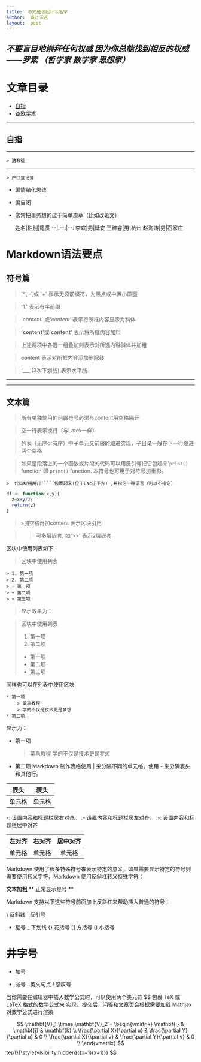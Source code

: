 ```yaml
---
title:  不知道该起什么名字
author:  青叶沃若
layout:  post
---
```

***不要盲目地崇拜任何权威
因为你总能找到相反的权威
——罗素 （哲学家 数学家 思想家）***
---
# **文章目录**
* [自指](https://program-think.blogspot.com/2019/05/weekly-share-129.html)
* [谷歌学术](https://scholar.google.com/)
---
## **自指**
---

    > 清教徒
---
    > 户口登记簿

- 偏情绪化思维
+ 偏自闭
* 常常把事务想的过于简单潦草（比如改论文）

  姓名|性别|籍贯
--|:--:|--:
李欢|男|延安
王梓睿|男|杭州
赵海涛|男|石家庄

# Markdown语法要点
## 符号篇
  > ‘*’,'-',或 '+' 表示无须前缀符，为黑点或中置小圆圈

  >  '1.'  表示有序前缀  

  >  '*content*' 或‘_content_’  表示将所框内容显示为斜体 

  >  '**content**'或'__content__'  表示将所框内容加粗 

  >  上述两项中各选一组叠加则表示对所选内容斜体并加粗

  >  ~~content~~ 表示对所框内容添加删除线 

  >  '___'(3次下划线)  表示水平线  
___
___

## 文本篇
  >  所有单独使用的前缀符号必须与content用空格隔开 

  >  空一行表示换行（与Latex一样） 

  >  列表（无序or有序）中子单元又前缀的缩进实现，子目录一般在下一行缩进两个空格  

  
  >  如果是段落上的一个函数或片段的代码可以用反引号把它包起来'`print()` function'即 `print()` function.  本符号也可用于对符号加重影。
  
    >  代码块用两行‘```’包裹起来(位于Esc正下方) ,并指定一种语言（可以不指定）

```r
df <- function(x,y){
  z=x+y/2;
  return(z)
}

```

  > `>`加空格再加content 表示区块引用
  
  >>可多层嵌套, 如'>>' 表示2层嵌套
  
区块中使用列表如下：

> 区块中使用列表
```
> 1. 第一项
> 2. 第二项
> + 第一项
> + 第二项
> + 第三项
```
>显示效果为：

> 区块中使用列表
> 1. 第一项
> 2. 第二项
> + 第一项
> + 第二项
> + 第三项

同样也可以在列表中使用区块

```
* 第一项
    > 菜鸟教程
    > 学的不仅是技术更是梦想
* 第二项
```
显示为：

* 第一项
    > 菜鸟教程
    > 学的不仅是技术更是梦想
* 第二项
Markdown 制作表格使用 | 来分隔不同的单元格，使用 - 来分隔表头和其他行。

|表头|表头|
|---|---|
|单元格|单元格|

-: 设置内容和标题栏居右对齐。
:- 设置内容和标题栏居左对齐。
:-: 设置内容和标题栏居中对齐

|左对齐|右对齐|居中对齐|
|:---|---:|:---:|
|单元格|单元格|单元格|


Markdown 使用了很多特殊符号来表示特定的意义，如果需要显示特定的符号则需要使用转义字符，Markdown 使用反斜杠转义特殊字符：

**文本加粗** 
\*\* 正常显示星号 \*\*

Markdown 支持以下这些符号前面加上反斜杠来帮助插入普通的符号：

\   反斜线
`   反引号
*   星号
_   下划线
{}  花括号
[]  方括号
()  小括号
#   井字号
+   加号
-   减号
.   英文句点
!   感叹号

当你需要在编辑器中插入数学公式时，可以使用两个美元符 $$ 包裹 TeX 或 LaTeX 格式的数学公式来
实现。提交后，问答和文章页会根据需要加载 Mathjax 对数学公式进行渲染

$$
\mathbf{V}_1 \times \mathbf{V}_2 =  \begin{vmatrix} 
\mathbf{i} & \mathbf{j} & \mathbf{k} \\
\frac{\partial X}{\partial u} &  \frac{\partial Y}{\partial u} & 0 \\
\frac{\partial X}{\partial v} &  \frac{\partial Y}{\partial v} & 0 \\
\end{vmatrix}
$$tep1}{\style{visibility:hidden}{(x+1)(x+1)}}
$$











































